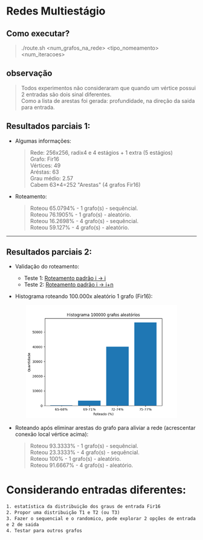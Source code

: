 # Redes Multiestágio


## Como executar?

> ./route.sh <num_grafos_na_rede> <tipo_nomeamento> <num_iteracoes>

## observação

> Todos experimentos não consideraram que quando um vértice possui 2 entradas 
são dois sinal diferentes.\
Como a lista de arestas foi gerada: profundidade, na direção da saida para entrada.

## Resultados parciais 1:

* Algumas informações:

    > Rede: 256x256, radix4 e 4 estágios + 1 extra (5 estágios)\
    > Grafo:              Fir16\
    > Vértices:           49\
    > Aréstas:            63\
    > Grau médio:         2.57\
    > Cabem 63*4=252 "Arestas" (4 grafos Fir16)

* Roteamento:

    > Roteou 65.0794% - 1 grafo(s) - sequêncial.\
    > Roteou 76.1905% - 1 grafo(s) - aleatório.\
    > Roteou 16.2698% - 4 grafo(s) - sequêncial.\
    > Roteou 59.127%  - 4 grafo(s) - aleatório.

<hr/>

## Resultados parciais 2:

* Validação do roteamento:
    - Teste 1: [Roteamento padrão i -> i](./misc/results/route_pattern_test1.txt)
    - Teste 2: [Roteamento padrão i -> i+n](./misc/results/route_pattern_test2.txt)

* Histograma roteando 100.000x aleatório 1 grafo (Fir16):

<p align="center">
    <img src="./misc/results/100000rand.png" width="400" height="300"/>
</p>

* Roteando após eliminar arestas do grafo para aliviar a rede (acrescentar conexão local vértice acima):

    > Roteou 93.3333% - 1 grafo(s) - sequêncial.\
    > Roteou 23.3333% - 4 grafo(s) - sequêncial.\
    > Roteou 100%     - 1 grafo(s) - aleatório.\
    > Roteou 91.6667% - 4 grafo(s) - aleatório.
   
# Considerando entradas diferentes:
    1. estatística da distribuição dos graus de entrada Fir16 
    2. Propor uma distribuição T1 e T2 (ou T3)
    3. Fazer o sequencial e o randomico, pode explorar 2 opções de entrada e 2 de saida
    4. Testar para outros grafos 
